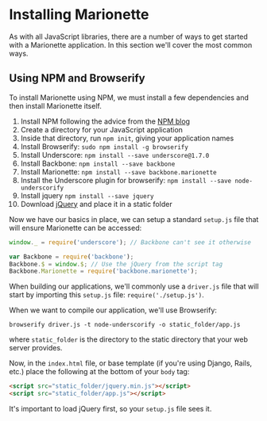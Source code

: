 # Installing Marionette

As with all JavaScript libraries, there are a number of ways to get started with
a Marionette application. In this section we'll cover the most common ways.


## Using NPM and Browserify

To install Marionette using NPM, we must install a few dependencies and then
install Marionette itself.

  1. Install NPM following the advice from the [NPM blog][install-npm]
  2. Create a directory for your JavaScript application
  3. Inside that directory, run `npm init`, giving your application names
  4. Install Browserify: `sudo npm install -g browserify`
  5. Install Underscore: `npm install --save underscore@1.7.0`
  6. Install Backbone: `npm install --save backbone`
  7. Install Marionette: `npm install --save backbone.marionette`
  8. Install the Underscore plugin for browserify:
    `npm install --save node-underscorify`
  9. Install jquery `npm install --save jquery`
  10. Download [jQuery][jquery] and place it in a static folder

Now we have our basics in place, we can setup a standard `setup.js` file that
will ensure Marionette can be accessed:

```javascript
window._ = require('underscore'); // Backbone can't see it otherwise

var Backbone = require('backbone');
Backbone.$ = window.$; // Use the jQuery from the script tag
Backbone.Marionette = require('backbone.marionette');
```

When building our applications, we'll commonly use a `driver.js` file that will
start by importing this `setup.js` file: `require('./setup.js')`.

When we want to compile our application, we'll use Browserify:

```browserify driver.js -t node-underscorify -o static_folder/app.js```

where `static_folder` is the directory to the static directory that your web
server provides.

Now, in the `index.html` file, or base template (if you're using Django, Rails,
etc.) place the following at the bottom of your `body` tag:

```html
<script src="static_folder/jquery.min.js"></script>
<script src="static_folder/app.js"></script>
```

It's important to load jQuery first, so your `setup.js` file sees it.


[install-npm]: http://blog.npmjs.org/post/85484771375/how-to-install-npm
[jquery]: https://jquery.org/
